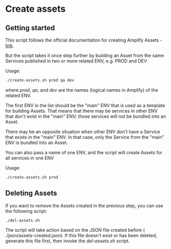 # Create assets



## Getting started

This script follows the official documentation for creating Amplify Assets - [link](https://docs.axway.com/bundle/amplify-central/page/docs/manage_asset_catalog/asset_integrate_api_cli/index.html).

But the script takes it once step further by building an Asset from the same Services published in two or more related ENV, e.g. PROD and DEV

Usage:
```bash
./create-assets.sh prod qa dev
```

where *prod*, *qa*, and *dev* are the names (logical names in Amplify) of the related ENV. 

The first ENV in the list should be the "main" ENV that is used as a template for building Assets. That means that there may be services in other ENV that don't exist in the "main" ENV; those services will not be bundled into an Asset.

There may be an opposite situation when other ENV don't have a Service that exists in the "main" ENV. In that case, only the Service from the "main" ENV is bundled into an Asset.

You can also pass a name of one ENV, and the script will create Assets for all services in one ENV

Usage:
```bash
./create-assets.sh prod 
```

## Deleting Assets

If you want to remove the Assets created in the previous step, you can use the following script:

```bash
./del-assets.sh
```

The script will take action based on the JSON file created before ( ./json/assets-created.json). If this file doesn't exist or has been deleted, generate this file first, then invoke the *del-assets.sh* script.